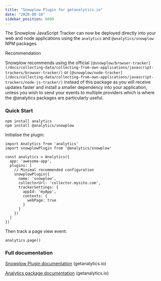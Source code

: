 ```yaml
---
title: "Snowplow Plugin for getanalytics.io"
date: "2020-08-10"
sidebar_position: 6000
---
```


The Snowplow JavaScript Tracker can now be deployed directly into your web and node applications using the `analytics` and `@analytics/snowplow` NPM packages.

Recommendation

Snowplow recommends using the official `[@snowplow/browser-tracker](/docs/collecting-data/collecting-from-own-applications/javascript-trackers/browser-tracker/)` or `[@snowplow/node-tracker](/docs/collecting-data/collecting-from-own-applications/javascript-trackers/node-js-tracker/)` instead of this package as you will receive updates faster and install a smaller dependency into your application, unless you wish to send your events to multiple providers which is where the @analytics packages are particularly useful.

### Quick Start

```
npm install analytics
npm install @analytics/snowplow
```

Initialise the plugin:

```
import Analytics from 'analytics'
import snowplowPlugin from '@analytics/snowplow'

const analytics = Analytics({
  app: 'awesome-app',
  plugins: [
    // Minimal recommended configuration
    snowplowPlugin({
      name: 'snowplow',
      collectorUrl: 'collector.mysite.com',
      trackerSettings: {
        appId: 'myApp',
        contexts: {
          webPage: true
        }
      }
    })
  ]
})
```

Then track a page view event:

```
analytics.page()
```

### Full documentation

[Snowplow Plugin documentation](https://getanalytics.io/plugins/snowplow/) (getanalytics.io)

[Analytics package documentation](https://getanalytics.io/) (getanalytics.io)
